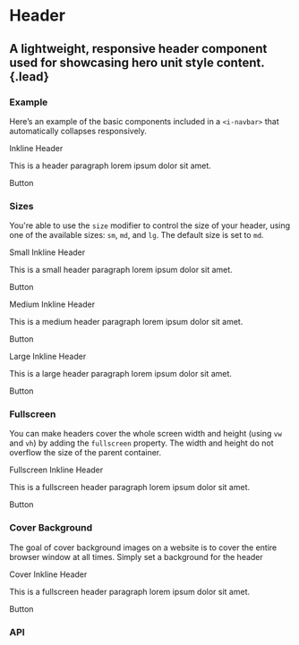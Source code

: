 # Header
## A lightweight, responsive header component used for showcasing hero unit style content.{.lead}

### Example
Here’s an example of the basic components included in a  `<i-navbar>` that automatically collapses responsively.

<i-code-preview title="Header Example">

<i-header class="_text-center">
    <p class="h1">Inkline Header</p>
    <p>This is a header paragraph lorem ipsum dolor sit amet.</p>
    <i-button variant="primary">Button</i-button>
</i-header>

<template slot="html">

~~~html
<i-header class="_text-center">
    <h1>Inkline Header</h1>
    <p>This is a header paragraph lorem ipsum dolor sit amet.</p>
    <i-button variant="primary">Button</i-button>
</i-header>
~~~

</template>
</i-code-preview>

### Sizes
You're able to use the `size` modifier to control the size of your header, using one of the available sizes: `sm`, `md`, and `lg`. 
The default size is set to `md`.

<i-code-preview title="Header Small Size">

<i-header size="sm" class="_text-center">
    <p class="h1">Small Inkline Header</p>
    <p>This is a small header paragraph lorem ipsum dolor sit amet.</p>
    <i-button variant="primary">Button</i-button>
</i-header>

<template slot="html">

~~~html
<i-header size="sm" class="_text-center">
    <h1>Small Inkline Header</h1>
    <p>This is a small header paragraph lorem ipsum dolor sit amet.</p>
    <i-button variant="primary">Button</i-button>
</i-header>
~~~

</template>
</i-code-preview>

<i-code-preview title="Header Medium Size">

<i-header size="md" class="_text-center">
    <p class="h1">Medium Inkline Header</p>
    <p>This is a medium header paragraph lorem ipsum dolor sit amet.</p>
    <i-button variant="primary">Button</i-button>
</i-header>

<template slot="html">

~~~html
<i-header size="md" class="_text-center">
    <h1>Medium Inkline Header</h1>
    <p>This is a medium header paragraph lorem ipsum dolor sit amet.</p>
    <i-button variant="primary">Button</i-button>
</i-header>
~~~

</template>
</i-code-preview>

<i-code-preview title="Header Large Size">

<i-header size="lg" class="_text-center">
    <p class="h1">Large Inkline Header</p>
    <p>This is a large header paragraph lorem ipsum dolor sit amet.</p>
    <i-button variant="primary">Button</i-button>
</i-header>

<template slot="html">

~~~html
<i-header size="lg" class="_text-center">
    <h1>Large Inkline Header</h1>
    <p>This is a large header paragraph lorem ipsum dolor sit amet.</p>
    <i-button variant="primary">Button</i-button>
</i-header>
~~~

</template>
</i-code-preview>

### Fullscreen
You can make headers cover the whole screen width and height (using `vw` and `vh`) by adding the `fullscreen` property. The width and height do not overflow the size of the parent container.

<i-code-preview title="Fullescreen Header">

<i-header fullscreen class="_text-center">
    <p class="h1">Fullscreen Inkline Header</p>
    <p>This is a fullscreen header paragraph lorem ipsum dolor sit amet.</p>
    <i-button variant="primary">Button</i-button>
</i-header>

<template slot="html">

~~~html
<i-header fullscreen class="_text-center">
    <h1>Fullscreen Inkline Header</h1>
    <p>This is a fullscreen header paragraph lorem ipsum dolor sit amet.</p>
    <i-button variant="primary">Button</i-button>
</i-header>
~~~

</template>
</i-code-preview>

### Cover Background
The goal of cover background images on a website is to cover the entire browser window at all times. Simply set a background for the header

<i-code-preview title="Header Cover Background">

<i-header id="cover-inkline-header" :cover="true" class="_text-center _text-white">
    <p class="h1">Cover Inkline Header</p>
    <p>This is a fullscreen header paragraph lorem ipsum dolor sit amet.</p>
    <i-button variant="primary">Button</i-button>
</i-header>

<template slot="html">

~~~html
<i-header id="header" :cover="true" class="_text-center _text-white">
    <h1>Cover Inkline Header</h1>
    <p>This is a cover background header paragraph lorem ipsum dolor sit amet.</p>
    <i-button variant="primary">Button</i-button>
</i-header>
~~~

</template>
<template slot="css">

~~~css
#header {
    background-image: url(images/background.jpg);
}
~~~

</template>
</i-code-preview>

### API

<i-api-preview title="Header API" expanded markup="i-header" link="https://github.com/inkline/inkline/tree/master/packages/inkline/src/components/Header">
    <template slot="props">
        <api-table>
            <api-table-row>
                <template slot="property">cover</template>
                <template slot="description">Sets the background image as cover, resizing itself responsively to fit the header size.</template>
                <template slot="type"><code>Boolean</code></template>
                <template slot="values"><code>true</code>, <code>false</code></template>
                <template slot="default"><code>true</code></template>
            </api-table-row>
            <api-table-row>
                <template slot="property">fluid</template>
                <template slot="description">Sets the <code>IContainer</code> wrapping the headers's content as fluid.</template>
                <template slot="type"><code>Boolean</code></template>
                <template slot="values"><code>true</code>, <code>false</code></template>
                <template slot="default"><code>false</code></template>
            </api-table-row>
            <api-table-row>
                <template slot="property">fullscreen</template>
                <template slot="description">Sets the Header component to cover the whole screen width and height.</template>
                <template slot="type"><code>Boolean</code></template>
                <template slot="values"><code>true</code>, <code>false</code></template>
                <template slot="default"><code>false</code></template>
            </api-table-row>
            <api-table-row>
                <template slot="property">size</template>
                <template slot="description">Sets the size of the header component.</template>
                <template slot="type"><code>String</code></template>
                <template slot="values"><code>sm</code>, <code>md</code>, <code>lg</code></template>
                <template slot="default"><code>md</code></template>
            </api-table-row>
        </api-table>
    </template>
    <template slot="slots">
        <api-table>
            <api-table-row>
                <template slot="slot">default</template>
                <template slot="description">Slot for header default content.</template>
            </api-table-row>
        </api-table>
    </template>
</i-api-preview>
